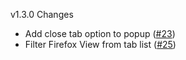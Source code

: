 v1.3.0 Changes
<ul>
    <li>Add close tab option to popup (<a href="https://github.com/Rayquaza01/quick-tab-switch/issues/23">#23</a>)</li>
    <li>Filter Firefox View from tab list (<a href="https://github.com/Rayquaza01/quick-tab-switch/issues/25">#25</a>)</li>
</ul>
